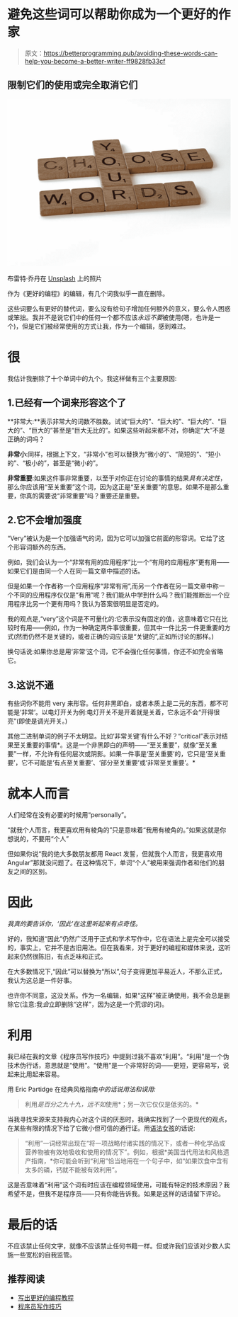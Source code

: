 # 避免这些词可以帮助你成为一个更好的作家

> 原文：<https://betterprogramming.pub/avoiding-these-words-can-help-you-become-a-better-writer-ff9828fb33cf>

## 限制它们的使用或完全取消它们

![](img/35f1d51e14061f4439f69151374f61ea.png)

布雷特·乔丹在 [Unsplash](https://unsplash.com/s/photos/words?utm_source=unsplash&utm_medium=referral&utm_content=creditCopyText) 上的照片

作为《更好的编程》的编辑，有几个词我似乎一直在删除。

这些词要么有更好的替代词，要么没有给句子增加任何额外的意义，要么令人困惑或笨拙。我并不是说它们中的任何一个都不应该*永远不要*被使用(嗯，也许是一个)，但是它们被经常使用的方式让我，作为一个编辑，感到难过。

# 很

我估计我删除了十个单词中的九个。我这样做有三个主要原因:

## 1.已经有一个词来形容这个了

**非常大:**表示非常大的词数不胜数。试试“巨大的”、“巨大的”、“巨大的”、“巨大的”、“巨大的”甚至是“巨大无比的”。如果这些听起来都不对，你确定“大”不是正确的词吗？

**非常小**:同样，根据上下文，“非常小”也可以替换为“微小的”、“简短的”、“短小的”、“极小的”，甚至是“微小的”。

**非常重要**:如果这件事非常重要，以至于对你正在讨论的事情的结果*具有决定性*，那么你应该用“至关重要”这个词，因为这正是“至关重要”的意思。如果不是那么重要，你真的需要说“非常重要”吗？重要还是重要。

## 2.它不会增加强度

“Very”被认为是一个加强语气的词，因为它可以加强它前面的形容词。它给了这个形容词额外的东西。

例如，我们会认为一个“非常有用的应用程序”比一个“有用的应用程序”更有用——如果它们是由同一个人在同一篇文章中描述的话。

但是如果一个作者称一个应用程序“非常有用”,而另一个作者在另一篇文章中称一个不同的应用程序仅仅是“有用”呢？我们能从中学到什么吗？我们能推断出一个应用程序比另一个更有用吗？我认为答案很明显是否定的。

我的观点是,“very”这个词是不可量化的:它表示没有固定的值，这意味着它只在比较时有用——例如，作为一种确定两件事很重要，但其中一件比另一件更重要的方式(然而仍然不是关键的，或者正确的词应该是“关键的”,正如所讨论的那样。)

换句话说:如果你总是用‘非常’这个词，它不会强化任何事情，你还不如完全省略它。

## 3.这说不通

有些词你不能用 very 来形容。任何非黑即白，或者本质上是二元的东西，都不可能是‘非常’。以电灯开关为例:电灯开关不是开着就是关着，它永远不会“开得很亮”(即使是调光开关。)

其他二进制单词的例子不太明显。比如‘非常关键’有什么不好？“critical”表示对结果至关重要的事情*。这是一个非黑即白的声明——“至关重要”，就像“至关重要”一样，不允许有任何层次或阴影。如果一件事是‘至关重要’的，它只是‘至关重要’，它不可能是‘有点至关重要’、‘部分至关重要’或‘非常至关重要’。*

# 就本人而言

人们经常在没有必要的时候用“personally”。

“就我个人而言，我更喜欢用有棱角的”只是意味着“我用有棱角的。”如果这就是你想说的，不要用“个人”

但如果你说“我的绝大多数朋友都用 React 发誓，但就我个人而言，我更喜欢用 Angular”那就没问题了。在这种情况下，单词“个人”被用来强调作者和他们的朋友之间的区别。

# 因此

*我真的要告诉你，‘因此’在这里听起来有点奇怪。*

好的，我知道“因此”仍然广泛用于正式和学术写作中，它在语法上是完全可以接受的，事实上，它并不是古旧用法。但在我看来，对于更好的编程和媒体来说，这听起来仍然很陈旧，有点乏味和正式。

在大多数情况下,“因此”可以替换为“所以”,句子变得更加平易近人，不那么正式，我认为这总是一件好事。

也许你不同意，这没关系。作为一名编辑，如果“这样”被正确使用，我不会总是删除它(注意:我*会*立即删除“这样”，因为这是一个荒谬的词)。

# 利用

我已经在我的文章《程序员写作技巧》中提到过我不喜欢“利用”。“利用”是一个伪技术伪行话，意思就是“使用”。“使用”是一个非常好的词——更短，更容易写，说起来比用起来容易。

用 Eric Partidge 在经典风格指南*中的话说用法和误用:*

> 利用*是百分之九十九，远不如*使用*；另一次它仅仅是低劣的。*

当我寻找来源来支持我内心对这个词的厌恶时，我确实找到了一个更现代的观点，在某些有限的情况下给了它微小但可信的通行证。用[语法女孩](https://www.quickanddirtytips.com/education/grammar/use-versus-utilize?page=1)的话说:

> “利用”一词经常出现在“将一项战略付诸实践的情况下，或者一种化学品或营养物被有效地吸收和使用的情况下”。例如，根据*美国当代用法和风格遗产指南，*你可能会听到“利用”恰当地用在一个句子中，如“如果饮食中含有太多的磷，钙就不能被有效利用”。

这是否意味着“利用”这个词有时应该在编程领域使用，可能有特定的技术原因？我希望不是，但我不是程序员——只有你能告诉我。如果是这样的话请留下评论。

# 最后的话

不应该禁止任何文字，就像不应该禁止任何书籍一样。但或许我们应该对少数人实施一些宽松的自我监管。

## 推荐阅读

*   [写出更好的编程教程](https://medium.com/better-programming/write-better-programming-tutorials-5619b9cf5ca2)
*   [程序员写作技巧](https://medium.com/better-programming/writing-tips-for-programmers-151976874276)
